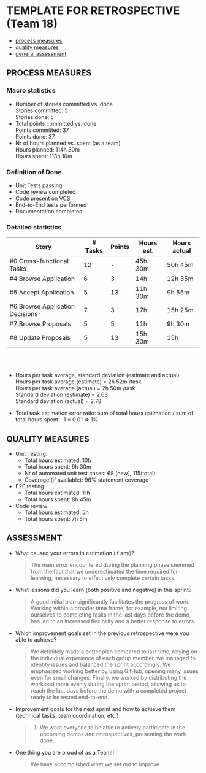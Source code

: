 TEMPLATE FOR RETROSPECTIVE (Team 18)
=====================================

- [process measures](#process-measures)
- [quality measures](#quality-measures)
- [general assessment](#assessment)

## PROCESS MEASURES 

### Macro statistics

- Number of stories committed vs. done
  <br>Stories committed: 5
  <br>Stories done: 5
- Total points committed vs. done
  <br>Points committed: 37
  <br>Points done: 37
- Nr of hours planned vs. spent (as a team)
  <br>Hours planned: 114h 30m
  <br>Hours spent: 113h 10m

 ### Definition of Done
 
- Unit Tests passing
- Code review completed
- Code present on VCS
- End-to-End tests performed
- Documentation completed
 

### Detailed statistics

| Story  | # Tasks | Points | Hours est. | Hours actual |
|--------|---------|--------|------------|--------------|
| #0 Cross-functional Tasks  |   12   |   -   |    45h 30m        |     50h 45m         |  
| #4 Browse Application  |    6     |    3   |    14h        |     12h 35m         | 
| #5 Accept Application     |   5      |    13    |     11h 30m       |      9h 55m        |
| #6 Browse Application Decisions      |    7     |    3    |     17h      |      15h 25m        |
| #7 Browse Proposals      |    5     |    5    |     11h      |      9h 30m        |
| #8 Update Proposals      |    5     |    13    |    15h 30m      |     15h         |


<br><br>
- Hours per task average, standard deviation (estimate and actual) 
<br>Hours per task average (estimate) = 2h 52m /task
<br>Hours per task average (actual) =  2h 50m /task
<br>Standard deviation (estimate) = 2.63
<br>Standard deviation (actual) = 2.78

- Total task estimation error ratio: sum of total hours estimation / sum of total hours spent - 1 = 0.01 => 1%

  
## QUALITY MEASURES 

- Unit Testing:
  - Total hours estimated: 10h 
  - Total hours spent: 9h 30m
  - Nr of automated unit test cases: 68 (new), 115(total)
  - Coverage (if available): 96% statement coverage
- E2E testing:
  - Total hours estimated: 11h
  - Total hours spent: 8h 45m
- Code review 
  - Total hours estimated: 5h
  - Total hours spent: 7h 5m
  


## ASSESSMENT

- What caused your errors in estimation (if any)?
  > The main error encountered during the planning phase stemmed from the fact that we underestimated the time required for learning, necessary to effectively complete certain tasks. 

- What lessons did you learn (both positive and negative) in this sprint?
  > A good initial plan significantly facilitates the progress of work. Working within a broader time frame, for example, not limiting ourselves to completing tasks in the last days before the demo, has led to an increased flexibility and a better response to errors.

- Which improvement goals set in the previous retrospective were you able to achieve? 
  > We definitely made a better plan compared to last time, relying on the individual experience of each group member, we managed to identify issues and balanced the sprint accordingly. We emphasized working better by using GitHub, opening many issues even for small changes. Finally, we worked by distributing the workload more evenly during the sprint period, allowing us to reach the last days before the demo with a completed project ready to be tested end-to-end.

- Improvement goals for the next sprint and how to achieve them (technical tasks, team coordination, etc.)

  > 1. We want everyone to be able to actively participate in the upcoming demos and retrospectives, presenting the work done.


- One thing you are proud of as a Team!!
  > We have accomplished what we set out to improve.

